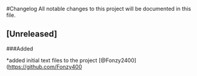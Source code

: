 #Changelog
All notable changes to this project will be documented in this file.

## [Unreleased]
###Added

*added initial text files to the project [@Fonzy2400](https://github.com/Fonzy400
